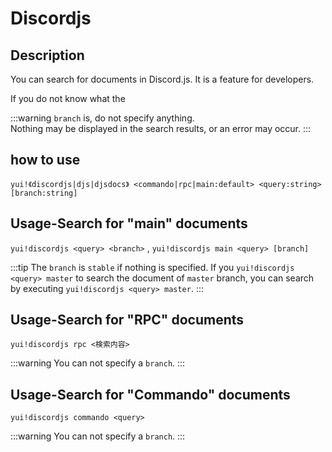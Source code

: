# Discordjs

## Description

You can search for documents in Discord.js. It is a feature for developers.

If you do not know what the

:::warning
`branch` is, do not specify anything.  
Nothing may be displayed in the search results, or an error may occur.
:::

## how to use

`yui!《discordjs|djs|djsdocs》 <commando|rpc|main:default> <query:string> [branch:string]`

## Usage-Search for "main" documents

`yui!discordjs <query> <branch>` , `yui!discordjs main <query> [branch]` 

:::tip
The `branch` is `stable` if nothing is specified. If you `yui!discordjs <query> master` to search the document of `master` branch, you can search by executing `yui!discordjs <query> master`.
:::

## Usage-Search for "RPC" documents

`yui!discordjs rpc <検索内容>`

:::warning
You can not specify a `branch`.
:::

## Usage-Search for "Commando" documents

`yui!discordjs commando <query>`

:::warning
You can not specify a `branch`.
:::
